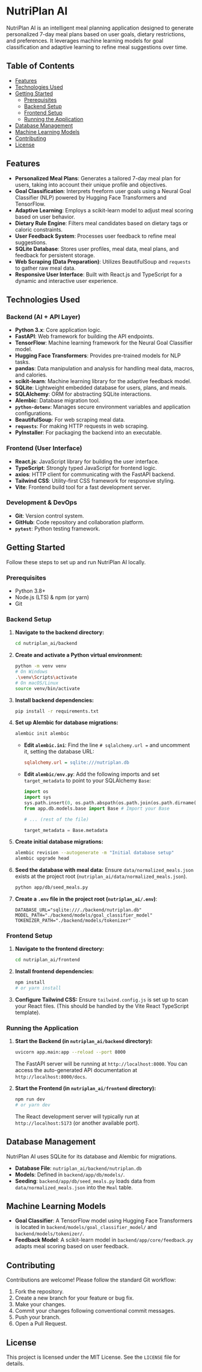 # NutriPlan AI

NutriPlan AI is an intelligent meal planning application designed to generate personalized 7-day meal plans based on user goals, dietary restrictions, and preferences. It leverages machine learning models for goal classification and adaptive learning to refine meal suggestions over time.

## Table of Contents

- [Features](#features)
- [Technologies Used](#technologies-used)
- [Getting Started](#getting-started)
  - [Prerequisites](#prerequisites)
  - [Backend Setup](#backend-setup)
  - [Frontend Setup](#frontend-setup)
  - [Running the Application](#running-the-application)
- [Database Management](#database-management)
- [Machine Learning Models](#machine-learning-models)
- [Contributing](#contributing)
- [License](#license)

## Features

- **Personalized Meal Plans**: Generates a tailored 7-day meal plan for users, taking into account their unique profile and objectives.
- **Goal Classification**: Interprets freeform user goals using a Neural Goal Classifier (NLP) powered by Hugging Face Transformers and TensorFlow.
- **Adaptive Learning**: Employs a scikit-learn model to adjust meal scoring based on user behavior.
- **Dietary Rule Engine**: Filters meal candidates based on dietary tags or caloric constraints.
- **User Feedback System**: Processes user feedback to refine meal suggestions.
- **SQLite Database**: Stores user profiles, meal data, meal plans, and feedback for persistent storage.
- **Web Scraping (Data Preparation)**: Utilizes BeautifulSoup and `requests` to gather raw meal data.
- **Responsive User Interface**: Built with React.js and TypeScript for a dynamic and interactive user experience.

## Technologies Used

### Backend (AI + API Layer)
- **Python 3.x**: Core application logic.
- **FastAPI**: Web framework for building the API endpoints.
- **TensorFlow**: Machine learning framework for the Neural Goal Classifier model.
- **Hugging Face Transformers**: Provides pre-trained models for NLP tasks.
- **pandas**: Data manipulation and analysis for handling meal data, macros, and calories.
- **scikit-learn**: Machine learning library for the adaptive feedback model.
- **SQLite**: Lightweight embedded database for users, plans, and meals.
- **SQLAlchemy**: ORM for abstracting SQLite interactions.
- **Alembic**: Database migration tool.
- **`python-dotenv`**: Manages secure environment variables and application configurations.
- **BeautifulSoup**: For web scraping meal data.
- **`requests`**: For making HTTP requests in web scraping.
- **PyInstaller**: For packaging the backend into an executable.

### Frontend (User Interface)
- **React.js**: JavaScript library for building the user interface.
- **TypeScript**: Strongly typed JavaScript for frontend logic.
- **axios**: HTTP client for communicating with the FastAPI backend.
- **Tailwind CSS**: Utility-first CSS framework for responsive styling.
- **Vite**: Frontend build tool for a fast development server.

### Development & DevOps
- **Git**: Version control system.
- **GitHub**: Code repository and collaboration platform.
- **`pytest`**: Python testing framework.

## Getting Started

Follow these steps to set up and run NutriPlan AI locally.

### Prerequisites

- Python 3.8+
- Node.js (LTS) & npm (or yarn)
- Git

### Backend Setup

1.  **Navigate to the backend directory:**
    ```bash
    cd nutriplan_ai/backend
    ```

2.  **Create and activate a Python virtual environment:**
    ```bash
    python -m venv venv
    # On Windows
    .\venv\Scripts\activate
    # On macOS/Linux
    source venv/bin/activate
    ```

3.  **Install backend dependencies:**
    ```bash
    pip install -r requirements.txt
    ```

4.  **Set up Alembic for database migrations:**
    ```bash
    alembic init alembic
    ```
    * **Edit `alembic.ini`**: Find the line `# sqlalchemy.url =` and uncomment it, setting the database URL:
        ```ini
        sqlalchemy.url = sqlite:///nutriplan.db
        ```
    * **Edit `alembic/env.py`**: Add the following imports and set `target_metadata` to point to your SQLAlchemy `Base`:
        ```python
        import os
        import sys
        sys.path.insert(0, os.path.abspath(os.path.join(os.path.dirname(__file__), '..')))
        from app.db.models.base import Base # Import your Base

        # ... (rest of the file)

        target_metadata = Base.metadata
        ```

5.  **Create initial database migrations:**
    ```bash
    alembic revision --autogenerate -m "Initial database setup"
    alembic upgrade head
    ```

6.  **Seed the database with meal data:**
    Ensure `data/normalized_meals.json` exists at the project root (`nutriplan_ai/data/normalized_meals.json`).
    ```bash
    python app/db/seed_meals.py
    ```

7.  **Create a `.env` file in the project root (`nutriplan_ai/.env`)**:
    ```dotenv
    DATABASE_URL="sqlite:///./backend/nutriplan.db"
    MODEL_PATH="./backend/models/goal_classifier_model"
    TOKENIZER_PATH="./backend/models/tokenizer"
    ```

### Frontend Setup

1.  **Navigate to the frontend directory:**
    ```bash
    cd nutriplan_ai/frontend
    ```

2.  **Install frontend dependencies:**
    ```bash
    npm install
    # or yarn install
    ```

3.  **Configure Tailwind CSS:**
    Ensure `tailwind.config.js` is set up to scan your React files. (This should be handled by the Vite React TypeScript template).

### Running the Application

1.  **Start the Backend (in `nutriplan_ai/backend` directory):**
    ```bash
    uvicorn app.main:app --reload --port 8000
    ```
    The FastAPI server will be running at `http://localhost:8000`. You can access the auto-generated API documentation at `http://localhost:8000/docs`.

2.  **Start the Frontend (in `nutriplan_ai/frontend` directory):**
    ```bash
    npm run dev
    # or yarn dev
    ```
    The React development server will typically run at `http://localhost:5173` (or another available port).

## Database Management

NutriPlan AI uses SQLite for its database and Alembic for migrations.
- **Database File**: `nutriplan_ai/backend/nutriplan.db`
- **Models**: Defined in `backend/app/db/models/`.
- **Seeding**: `backend/app/db/seed_meals.py` loads data from `data/normalized_meals.json` into the `Meal` table.

## Machine Learning Models

- **Goal Classifier**: A TensorFlow model using Hugging Face Transformers is located in `backend/models/goal_classifier_model/` and `backend/models/tokenizer/`.
- **Feedback Model**: A scikit-learn model in `backend/app/core/feedback.py` adapts meal scoring based on user feedback.

## Contributing

Contributions are welcome! Please follow the standard Git workflow:
1.  Fork the repository.
2.  Create a new branch for your feature or bug fix.
3.  Make your changes.
4.  Commit your changes following conventional commit messages.
5.  Push your branch.
6.  Open a Pull Request.

## License

This project is licensed under the MIT License. See the `LICENSE` file for details.